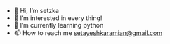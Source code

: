 - 👋 Hi, I’m setzka
- 👀 I’m interested in every thing!
- 🌱 I’m currently learning python
- 📫 How to reach me setayeshkaramian@gmail.com

<!---
setzkaramian/setzkaramian is a ✨ special ✨ repository because its `README.md` (this file) appears on your GitHub profile.
You can click the Preview link to take a look at your changes.
--->
